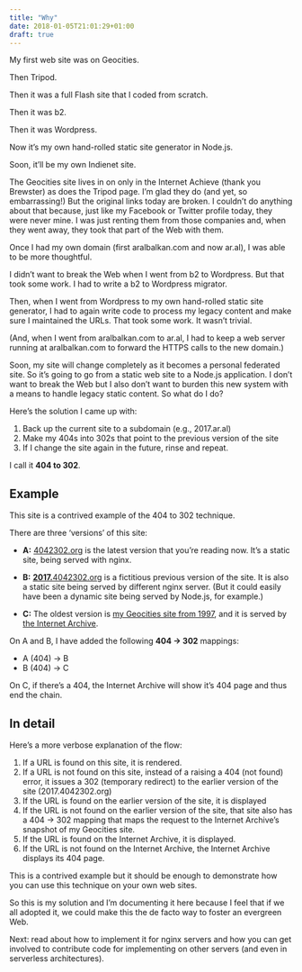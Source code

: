 ```yaml
---
title: "Why"
date: 2018-01-05T21:01:29+01:00
draft: true
---
```


My first web site was on Geocities.

Then Tripod.

Then it was a full Flash site that I coded from scratch.

Then it was b2.

Then it was Wordpress.

Now it’s my own hand-rolled static site generator in Node.js.

Soon, it’ll be my own Indienet site.

The Geocities site lives in on only in the Internet Achieve (thank you Brewster) as does the Tripod page. I’m glad they do (and yet, so embarrassing!) But the original links today are broken. I couldn’t do anything about that because, just like my Facebook or Twitter profile today, they were never mine. I was just renting them from those companies and, when they went away, they took that part of the Web with them.

Once I had my own domain (first aralbalkan.com and now ar.al), I was able to be more thoughtful.

I didn’t want to break the Web when I went from b2 to Wordpress. But that took some work. I had to write a b2 to Wordpress migrator.

Then, when I went from Wordpress to my own hand-rolled static site generator, I had to again write code to process my legacy content and make sure I maintained the URLs. That took some work. It wasn’t trivial.

(And, when I went from aralbalkan.com to ar.al, I had to keep a web server running at aralbalkan.com to forward the HTTPS calls to the new domain.)

Soon, my site will change completely as it becomes a personal federated site. So it’s going to go from a static web site to a Node.js application. I don’t want to break the Web but I also don’t want to burden this new system with a means to handle legacy static content. So what do I do?

Here’s the solution I came up with:

1. Back up the current site to a subdomain (e.g., 2017.ar.al)
2. Make my 404s into 302s that point to the previous version of the site
3. If I change the site again in the future, rinse and repeat.

I call it <strong>404 to 302</strong>.

## Example

This site is a contrived example of the 404 to 302 technique.

There are three ‘versions’ of this site:

  * <strong>A:</strong> <a href='https://4042302.org'>4042302.org</a> is the latest version that you’re reading now. It’s a static site, being served with nginx.

  * <strong>B:</strong> <a href='https://2017.4042302.org'><strong>2017.</strong>4042302.org</a> is a fictitious previous version of the site. It is also a static site being served by different nginx server. (But it could easily have been a dynamic site being served by Node.js, for example.)

  * <strong>C:</strong> The oldest version is <a href='https://web.archive.org/web/20030319083157/http://www.geocities.com:80/broadway/1085/'>my Geocities site from 1997</a>, and it is served by <a href='http://archive.org'>the Internet Archive</a>.

On A and B, I have added the following <strong>404 → 302</strong> mappings:

  * A (404) → B
  * B (404) → C

On C, if there’s a 404, the Internet Archive will show it’s 404 page and thus end the chain.

## In detail

Here’s a more verbose explanation of the flow:

  1. If a URL is found on this site, it is rendered.
  2. If a URL is not found on this site, instead of a raising a 404 (not found) error, it issues a 302 (temporary redirect) to the earlier version of the site (2017.4042302.org)
  3. If the URL is found on the earlier version of the site, it is displayed
  4. If the URL is not found on the earlier version of the site, that site also has a 404 → 302 mapping that maps the request to the Internet Archive’s snapshot of my Geocities site.
  5. If the URL is found on the Internet Archive, it is displayed.
  6. If the URL is not found on the Internet Archive, the Internet Archive displays its 404 page.

This is a contrived example but it should be enough to demonstrate how you can use this technique on your own web sites.

So this is my solution and I’m documenting it here because I feel that if we all adopted it, we could make this the de facto way to foster an evergreen Web.

Next: read about how to implement it for nginx servers and how you can get involved to contribute code for implementing on other servers (and even in serverless architectures).

